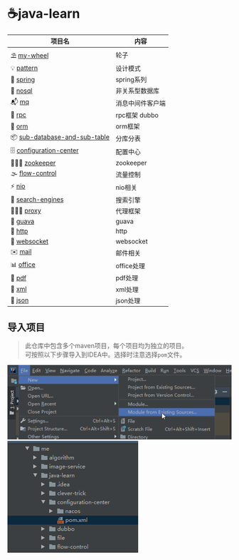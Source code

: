 # ☕️java-learn

项目名|内容
---|---
⛱ [my-wheel]       | 轮子
💡 [pattern]        | 设计模式
🌿 [spring]         | spring系列
🍋 [nosql]          | 非关系型数据库
📬 [mq]             | 消息中间件客户端
🍔 [rpc]            | rpc框架 dubbo
🎎 [orm]            | orm框架
📦 [sub-database-and-sub-table]     | 分库分表
🗄 [configuration-center] | 配置中心
👨🏼‍✈️ [zookeeper]     | zookeeper
🌫 [flow-control]   | 流量控制
⚡ [nio] | nio相关
🍳 [search-engines] | 搜索引擎
💁🏻‍♂️ [proxy]     | 代理框架
🍈 [guava]          | guava
📰 [http]           | http
🌈 [websocket]      | websocket 
✉️ [mail]        | 邮件相关
📊 [office]         | office处理
📝 [pdf]            | pdf处理
📃 [xml]            | xml处理
📜 [json]           | json处理

## 导入项目
> 此仓库中包含多个maven项目，每个项目均为独立的项目。<br/>
> 可按照以下步骤导入到IDEA中。选择时注意选择`pom`文件。

![步骤1](img/step1.png)
![步骤1](img/step2.png)

[rpc]: https://github.com/luolanmeet/java-learn/tree/master/dubbo
[guava]: https://github.com/luolanmeet/java-learn/tree/master/guava
[http]: https://github.com/luolanmeet/java-learn/tree/master/http
[mail]: https://github.com/luolanmeet/java-learn/tree/master/mail
[mq]: https://github.com/luolanmeet/java-learn/tree/master/mq
[my-wheel]: https://github.com/luolanmeet/java-learn/tree/master/my-wheel
[nosql]: https://github.com/luolanmeet/java-learn/tree/master/nosql
[office]: https://github.com/luolanmeet/java-learn/tree/master/office
[orm]: https://github.com/luolanmeet/java-learn/tree/master/orm
[pdf]: https://github.com/luolanmeet/java-learn/tree/master/pdf
[proxy]: https://github.com/luolanmeet/java-learn/tree/master/proxy
[search-engines]: https://github.com/luolanmeet/java-learn/tree/master/search-engines
[spring]: https://github.com/luolanmeet/java-learn/tree/master/spring
[websocket]: https://github.com/luolanmeet/java-learn/tree/master/websocket
[zookeeper]: https://github.com/luolanmeet/java-learn/tree/master/zookeeper
[configuration-center]: https://github.com/luolanmeet/java-learn/tree/master/configuration-center
[flow-control]: https://github.com/luolanmeet/java-learn/tree/master/flow-control
[sub-database-and-sub-table]: https://github.com/luolanmeet/java-learn/tree/master/sub-database-and-sub-table
[nio]: https://github.com/luolanmeet/java-learn/tree/master/nio
[json]: https://github.com/luolanmeet/java-learn/tree/master/json
[xml]: https://github.com/luolanmeet/java-learn/tree/master/xml
[pattern]: https://github.com/luolanmeet/java-learn/tree/master/pattern